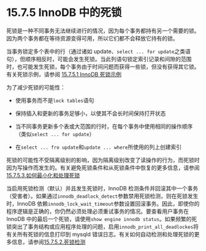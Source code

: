 # 15.7.5 InnoDB 中的死锁

死锁是一种不同事务无法继续进行的情况，因为每个事务都持有另一个需要的锁。因为两个事务都在等待资源变得可用，所以它们都不会释放它持有的锁。

当事务锁定多个表中的行（通过诸如 update、`select ... for update`之类语句），但顺序相反时，可能会发生死锁。当此列语句锁定索引记录和间隙的范围时，也可能发生死锁，每个事务由于时间问题而获得一些锁，但没有获得其它锁。有关死锁示例，请参阅 [15.7.5.1 InnoDB 死锁示例](./15.7.5.1.InnoDB死锁示例.md)

为了减少死锁的可能性：

+ 使用事务而不是`lock tables`语句

+ 保持插入和更新的事务足够小，以使其不会长时间保持打开状态

+ 当不同事务更新多个表或大范围的行时，在每个事务中使用相同的操作顺序（类似`select ... for update`）

+ 在`select ... fro update`和`update ... where`所使用的列上创建索引

死锁的可能性不受隔离级别的影响，因为隔离级别改变了读操作的行为，而死锁时因为写操作而发生的。有关避免死锁条件和从死锁条件中恢复的更多信息，请参阅[15.7.5.3.如何最小化和处理死锁](./15.7.5.3.如何最小化和处理死锁.md)

当启用死锁检测（默认）并且发生死锁时，InnoDB 检测条件并回滚其中一个事务（受害者）。如果通过`innodb_deadlock_detect`参数禁用死锁检测，则在死锁发生时，InnoDB 依赖`innodb_lock_wait_timeout`参数设置回滚事务。因此，即使你的程序逻辑是正确的，你仍然必须处理必须重试事务的情况。要查看用户事务在 InnoDB 中的最后一个死锁，请使用`show engine innodb status`。如果频繁的死锁突出了事务结构或应用程序处理的问题，启用`innodb_print_all_deadlockes`将有关所有死锁的信息打印到 mysqld 错误日志。有关如何自动检测和处理死锁的更多信息，请参阅[15.7.5.2.死锁检测](./15.7.5.2.死锁检测.md)
